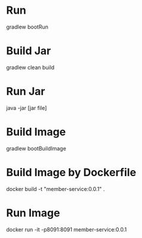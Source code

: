 
# Run
gradlew bootRun

# Build Jar
gradlew clean build

# Run Jar
java -jar [jar file]

# Build Image 
gradlew bootBuildImage

# Build Image by Dockerfile
docker build -t "member-service:0.0.1" .

# Run Image
docker run -it -p8091:8091 member-service:0.0.1